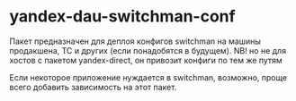 # yandex-dau-switchman-conf

Пакет предназначен для деплоя конфигов switchman на машины продакшена, ТС и других (если понадобятся в будущем).
NB! но не для хостов с пакетом yandex-direct, он привозит конфиги по тем же путям

Если некоторое приложение нуждается в switchman, возможно, проще всего добавить зависимость на этот пакет.
